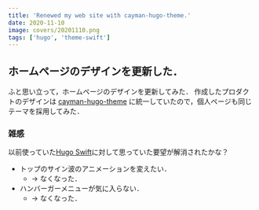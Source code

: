 ```yaml
---
title: 'Renewed my web site with cayman-hugo-theme.'
date: 2020-11-10
image: covers/20201110.png
tags: ['hugo', 'theme-swift']
---
```


## ホームページのデザインを更新した．

ふと思い立って，ホームページのデザインを更新してみた．
作成したプロダクトのデザインは [cayman-hugo-theme](https://github.com/zwbetz-gh/cayman-hugo-theme) に統一していたので，個人ページも同じテーマを採用してみた．

### 雑感

以前使っていた[Hugo Swift][swift]に対して思っていた要望が解消されたかな？

* トップのサイン波のアニメーションを変えたい．
    * -> なくなった．
* ハンバーガーメニューが気に入らない．
    * -> なくなった．

[hugo]: https://gohugo.io/
[swift]: https://neuralvibes.com/
